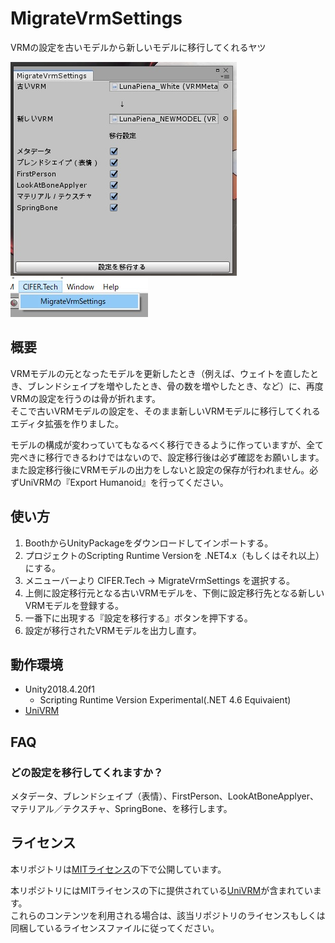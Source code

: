 # MigrateVrmSettings
VRMの設定を古いモデルから新しいモデルに移行してくれるヤツ

![sample1](Documents/sample1.png)  
![sample2](Documents/sample2.png)

## 概要
VRMモデルの元となったモデルを更新したとき（例えば、ウェイトを直したとき、ブレンドシェイプを増やしたとき、骨の数を増やしたとき、など）に、再度VRMの設定を行うのは骨が折れます。  
そこで古いVRMモデルの設定を、そのまま新しいVRMモデルに移行してくれるエディタ拡張を作りました。  

モデルの構成が変わっていてもなるべく移行できるように作っていますが、全て完ぺきに移行できるわけではないので、設定移行後は必ず確認をお願いします。  
また設定移行後にVRMモデルの出力をしないと設定の保存が行われません。必ずUniVRMの『Export Humanoid』を行ってください。  

## 使い方
1. BoothからUnityPackageをダウンロードしてインポートする。
2. プロジェクトのScripting Runtime Versionを .NET4.x（もしくはそれ以上） にする。
3. メニューバーより CIFER.Tech -> MigrateVrmSettings を選択する。
4. 上側に設定移行元となる古いVRMモデルを、下側に設定移行先となる新しいVRMモデルを登録する。
5. 一番下に出現する『設定を移行する』ボタンを押下する。
6. 設定が移行されたVRMモデルを出力し直す。

## 動作環境
- Unity2018.4.20f1
  - Scripting Runtime Version Experimental(.NET 4.6 Equivaient)
- [UniVRM](https://github.com/vrm-c/UniVRM)

## FAQ
### どの設定を移行してくれますか？
メタデータ、ブレンドシェイプ（表情）、FirstPerson、LookAtBoneApplyer、マテリアル／テクスチャ、SpringBone、を移行します。

## ライセンス
本リポジトリは[MITライセンス](LICENSE)の下で公開しています。  

本リポジトリにはMITライセンスの下に提供されている[UniVRM](https://github.com/vrm-c/UniVRM/blob/master/LICENSE.txt)が含まれています。  
これらのコンテンツを利用される場合は、該当リポジトリのライセンスもしくは同梱しているライセンスファイルに従ってください。
